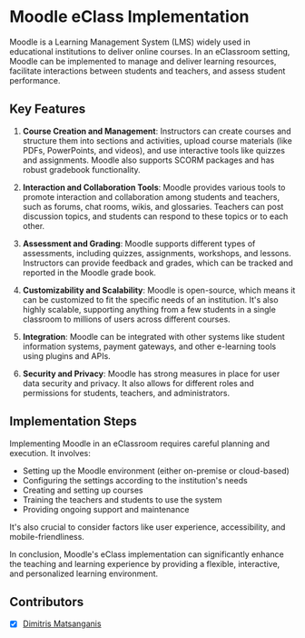 # Moodle eClass Implementation

Moodle is a Learning Management System (LMS) widely used in educational institutions to deliver online courses. In an eClassroom setting, Moodle can be implemented to manage and deliver learning resources, facilitate interactions between students and teachers, and assess student performance. 

## Key Features

1. **Course Creation and Management**: Instructors can create courses and structure them into sections and activities, upload course materials (like PDFs, PowerPoints, and videos), and use interactive tools like quizzes and assignments. Moodle also supports SCORM packages and has robust gradebook functionality.

2. **Interaction and Collaboration Tools**: Moodle provides various tools to promote interaction and collaboration among students and teachers, such as forums, chat rooms, wikis, and glossaries. Teachers can post discussion topics, and students can respond to these topics or to each other.

3. **Assessment and Grading**: Moodle supports different types of assessments, including quizzes, assignments, workshops, and lessons. Instructors can provide feedback and grades, which can be tracked and reported in the Moodle grade book.

4. **Customizability and Scalability**: Moodle is open-source, which means it can be customized to fit the specific needs of an institution. It's also highly scalable, supporting anything from a few students in a single classroom to millions of users across different courses.

5. **Integration**: Moodle can be integrated with other systems like student information systems, payment gateways, and other e-learning tools using plugins and APIs.

6. **Security and Privacy**: Moodle has strong measures in place for user data security and privacy. It also allows for different roles and permissions for students, teachers, and administrators.

## Implementation Steps

Implementing Moodle in an eClassroom requires careful planning and execution. It involves:

- Setting up the Moodle environment (either on-premise or cloud-based)
- Configuring the settings according to the institution's needs
- Creating and setting up courses
- Training the teachers and students to use the system
- Providing ongoing support and maintenance

It's also crucial to consider factors like user experience, accessibility, and mobile-friendliness. 

In conclusion, Moodle's eClass implementation can significantly enhance the teaching and learning experience by providing a flexible, interactive, and personalized learning environment.

## Contributors

- [x] [Dimitris Matsanganis](https://github.com/dmatsanganis)
